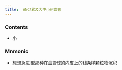 ```yaml
---
title:  ANCA累及大中小何血管
--- 
```


### Contents
- 小
### Mnmonic
- 想想急进Ⅰ型那种在<span class="bred">血管球</span>的内皮上的线条样颗粒物沉积
